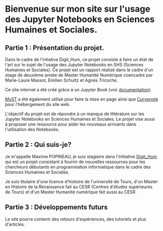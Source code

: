 # Bienvenue sur mon site sur l'usage des Jupyter Notebooks en Sciences Humaines et Sociales.

## Partie 1 : Présentation du projet.

Dans le cadre de l'intiative Digit_Hum, ce projet consiste à faire un état de l'art sur le sujet de l'usage des Jupyter Notebooks en SHS (Sciences Humaines et Sociales).
Ce projet est un rapport réalisé dans le cadre d'un stage de deuxième année de Master Humanité Numérique coencadré par Marie-Laure Massot, Emilien Schultz et Agnès Tricoche.

Ce site internet a été créé grâce à un Jupyter Book (voir [documentation](https://jupyterbook.org/en/stable/intro.html)). 

[MyST](https://myst-tools.org/docs/mystjs/quickstart) a été également utilisé pour faire la mise en page ainsi que [Curvenote](https://curvenote.com/docs/overview) pour l'hébergement du site web.

L'objectif du projet est de répondre à un manque de littérature sur les Jupyter Notebooks en Sciences Humaines et Sociales. Le projet vise aussi à proposer une ressource pour aider les nouveaux arrivants dans l'utilisation des Notebooks.

## Partie 2 : Qui suis-je?

Je m'appelle Maxime POPINEAU, je suis stagiaire dans l'initiative [Digit_Hum](https://digithum.huma-num.fr/) qui est un projet consistant à fournir de nouvelles ressources pour les chercheurs débutants en programmation informatique dans le cadre des Sciences Humaines et Sociales.

Je suis titulaire d'une licence d'histoire de l'université de Tours, d'un Master en Histoire de la Renaissance fait au CESR (Centres d'études supérieures de Tours) et d'un Master Humanité numérique fait aussi au CESR.

## Partie 3 : Développements futurs

Le site pourra contenir des retours d'expériences, des tutoriels et plus d'articles.



